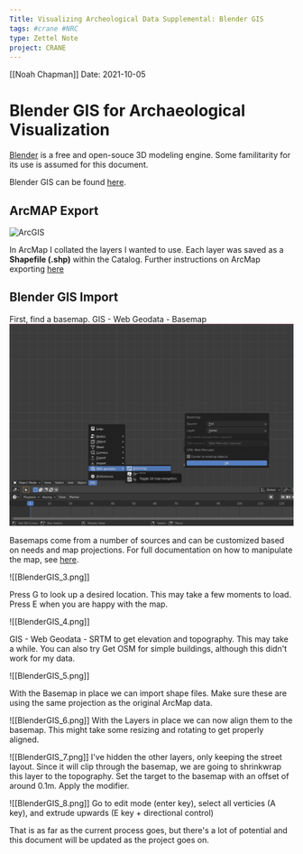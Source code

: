 ```yaml
---
Title: Visualizing Archeological Data Supplemental: Blender GIS
tags: #crane #NRC 
type: Zettel Note
project: CRANE
---
```

[[Noah Chapman]]
Date: 2021-10-05

# Blender GIS for Archaeological Visualization

[Blender](https://www.blender.org) is a free and open-souce 3D modeling engine. Some familitarity for its use is assumed for this document. 

Blender GIS can be found [here](https://github.com/domlysz/BlenderGIS).  


## ArcMAP Export
![ArcGIS](BlenderGIS_1.png)

In ArcMap I collated the layers I wanted to use. Each layer was saved as a **Shapefile (.shp)** within the Catalog. Further instructions on ArcMap exporting [here](https://pro.arcgis.com/en/pro-app/latest/help/data/geodatabases/overview/export-data.htm)


## Blender GIS Import
First, find a basemap. GIS - Web Geodata - Basemap
![ArcGIS](BlenderGIS_2.png)

Basemaps come from a number of sources and can be customized based on needs and map projections. For full documentation on how to manipulate the map, see [here](https://github.com/domlysz/BlenderGIS/wiki/Quick-start). 

![[BlenderGIS_3.png]]

Press G to look up a desired location. This may take a few moments to load. Press E when you are happy with the map. 

![[BlenderGIS_4.png]]

GIS - Web Geodata - SRTM to get elevation and topography. This may take a while. You can also try Get OSM for simple buildings, although this didn't work for my data. 

![[BlenderGIS_5.png]]

With the Basemap in place we can import shape files. Make sure these are using the same projection as the original ArcMap data. 

![[BlenderGIS_6.png]]
With the Layers in place we can now align them to the basemap. This might take some resizing and rotating to get properly aligned. 


![[BlenderGIS_7.png]]
I've hidden the other layers, only keeping the street layout. Since it will clip through the basemap, we are going to shrinkwrap this layer to the topography. Set the target to the basemap with an offset of around 0.1m. Apply the modifier. 

![[BlenderGIS_8.png]]
Go to edit mode (enter key), select all verticies (A key), and extrude upwards (E key + directional control)

That is as far as the current process goes, but there's a lot of potential and this document will be updated as the project goes on.  
